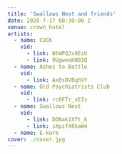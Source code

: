 ```yaml
---
title: 'Swallows Nest and friends'
date: 2020-7-17 08:30:00 Z
venue: crown_hotel
artists:
  - name: CUCK
    vid:
      - link: NtWPQJx8EzU
      - link: 9UgweoKN81Q
  - name: Ashes to Battle
    vid:
      - link: Ax0sDVBqhVY
  - name: Old Psychiatrists Club
    vid:
      - link: rc8FTr_xEIs
  - name: Swallows Nest
    vid:
      - link: DONak1XTt_k
      - link: sXpzfX0kaW4
  - name: E-kare
cover: ./cover.jpg
---
```

